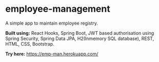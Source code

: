 # employee-management

A simple app to maintain employee registry.

__Built using:__ React Hooks, Spring Boot, JWT based authorisation using Spring Security, Spring Data JPA, H2(Inmemory SQL database), REST, HTML, CSS, Bootstrap.

__Try here:__ https://emp-man.herokuapp.com/

